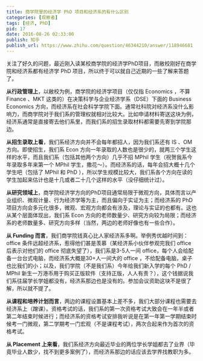 ```yaml
---
title: 商学院里的经济学 PhD 项目和经济系的有什么区别
categories: [观察者]
tags: [经济, PhD]
pid: 17
date: 2016-08-26 02:33:00
publish: 知乎
publish_url: https://www.zhihu.com/question/46344210/answer/118946681
---
```


关注了好久的问题，最近刚入读某校商学院的经济学PhD项目，而敝校刚好在商学院和经济系都有经济学 PhD 项目，所以终于可以就自己近期的一些了解来答题了。
<!-- more -->

**从行政管理上**，以敝校为例，商学院的经济学项目（仅仅指 Economics ，不算 Finance 、MKT 这类的）在决策科学与企业经济学系（DSE）下面的 Business Economics 方向，而经济系在社会科学学院下面。通常社科院对经济系没什么影响力，而商学院对于我们系的管理权就相对比较大。比如申请材料寄送这块为例，经济系通常是直接寄去他们系里，而我们系的招生录取材料都需要先寄到学院那边。

**从招生录取上看**，我们系经济方向并不会每年都招人，因为我们系还有 IS 、OM 方向。即使招生，我们系 Econ 方向一年录取的人数也是很少的，就两三个学生这样的水平，而且我们系（包括其他两个方向）几乎不招 MPhil 学生（祝贺我系今年录取多年来第一个 MPhil 学生，撒花～）。而经济系的话，每年会招大概十几个学生吧（包括了 MPhil 和 PhD ），所以学生规模比较大，我们系各个方向在读的学生加起来估计也是十几或者二十几个这样的水平（没仔细统计过）。

**从研究领域上**，商学院经济学方向的PhD项目通常局限于微观方向，具体而言以产业组织、微观计量、行为经济学等为主，而且偏向于实证为主；而经济系的 PhD 项目方向会多元化很多，微观、宏观方向都会有涉及，理论与实证的也都有。这也从某个层面体现出，我们系 Econ 方向的老师数量少、研究方向较为局限；而经济系的老师数量多、研究方向多样（当然，两边的老师好像也有一些合作）。

**从 Funding 而言**，我们商学院钱真心比人家经济系多啊。举例秀优越时间到：office 条件远超经济系，惹得他们甚是羡慕（某经济系小伙伴参观完我们 office 后表示对他们的 office 彻底失望了），我们系是3-5人一间 office，每个人会给配备一台台式电脑，而经济系大概是30+人一间大的 office ，不给配备电脑，桌子也比我们的小；以及，我们学院（不是我们系）今年给我们新入学的每个 PhD / MPhil 新生一万港币用于购买正版软件（支持正版，人人有责？），这个钱据说我们系往届学长学姐都没有，经济系那边也是没有的。参加会议资助这块不是很了解，所以就不提了。

**从课程和培养计划而言**，两边的课程设置基本上差不多，我们大部分课程也需要去经济系上（蹭课）。资格考试的话，我们系的第一次资格考试大致会在一年半或者第二年结束时候进行；而经济系的资格考试安排我听说是在第一年第一学期结束时候考一门微观，第二学期考一门宏观（不是课程考试），两次合起来作为首次的资格考试。

**从 Placement 上来看**，我们系经济方向最近毕业的两位学长学姐都去了业界（毕竟毕业人数少，找不到更多案例了），而经济系那边的话应该去学界找教职为多。